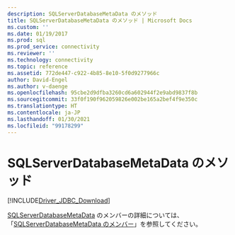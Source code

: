 ```yaml
---
description: SQLServerDatabaseMetaData のメソッド
title: SQLServerDatabaseMetaData のメソッド | Microsoft Docs
ms.custom: ''
ms.date: 01/19/2017
ms.prod: sql
ms.prod_service: connectivity
ms.reviewer: ''
ms.technology: connectivity
ms.topic: reference
ms.assetid: 772de447-c922-4b85-8e10-5f0d9277966c
author: David-Engel
ms.author: v-daenge
ms.openlocfilehash: 95cbe2d9dfba3260cd6a602944f2e9abd9837f8b
ms.sourcegitcommit: 33f0f190f962059826e002be165a2bef4f9e350c
ms.translationtype: HT
ms.contentlocale: ja-JP
ms.lasthandoff: 01/30/2021
ms.locfileid: "99178299"
---
```

# <a name="sqlserverdatabasemetadata-methods"></a>SQLServerDatabaseMetaData のメソッド
[!INCLUDE[Driver_JDBC_Download](../../../includes/driver_jdbc_download.md)]

  [SQLServerDatabaseMetaData](../../../connect/jdbc/reference/sqlserverdatabasemetadata-class.md) のメンバーの詳細については、「[SQLServerDatabaseMetaData のメンバー](../../../connect/jdbc/reference/sqlserverdatabasemetadata-members.md)」を参照してください。  
  
  
